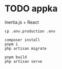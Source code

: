 # TODO appka

Inertia.js + React

```{bash}
cp .env.production .env

composer install
pnpm i
php artisan migrate

pnpm build 
php artisan serve
```
